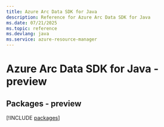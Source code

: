 ```yaml
---
title: Azure Arc Data SDK for Java
description: Reference for Azure Arc Data SDK for Java
ms.date: 07/21/2025
ms.topic: reference
ms.devlang: java
ms.service: azure-resource-manager
---
```

# Azure Arc Data SDK for Java - preview
## Packages - preview
[!INCLUDE [packages](arc-data-index.md)]